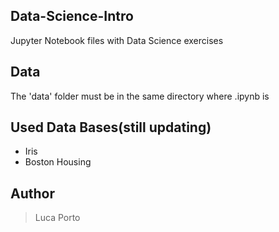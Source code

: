 ## Data-Science-Intro

Jupyter Notebook files with Data Science exercises

## Data

The 'data' folder must be in the same directory where .ipynb is

## Used Data Bases(still updating)
- Iris
- Boston Housing 

## Author
>Luca Porto 

